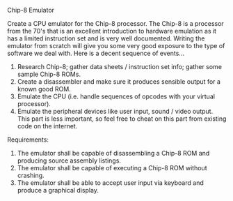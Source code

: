 Chip-8 Emulator

Create a CPU emulator for the Chip-8 processor. The Chip-8 is a processor from the 70's that is an excellent introduction to hardware emulation as it has a limited instruction set and is very well documented. Writing the emulator from scratch will give you some very good exposure to the type of software we deal with. Here is a decent sequence of events...

1. Research Chip-8; gather data sheets / instruction set info; gather some sample Chip-8 ROMs.
2. Create a disassembler and make sure it produces sensible output for a known good ROM.
3. Emulate the CPU (i.e. handle sequences of opcodes with your virtual processor).
4. Emulate the peripheral devices like user input, sound / video output. This part is less important, so feel free to cheat on this part from existing code on the internet.

Requirements:

1. The emulator shall be capable of disassembling a Chip-8 ROM and producing source assembly listings.
2. The emulator shall be capable of executing a Chip-8 ROM without crashing.
3. The emulator shall be able to accept user input via keyboard and produce a graphical display.
